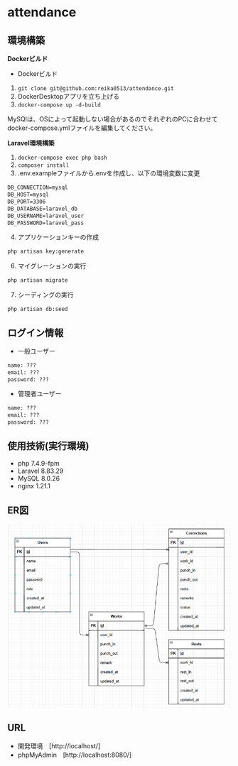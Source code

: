 # attendance

## 環境構築
**Dockerビルド**
* Dockerビルド
1. `git clone git@github.com:reika0513/attendance.git`
2. DockerDesktopアプリを立ち上げる
3. `docker-compose up -d-build`

MySQlは、OSによって起動しない場合があるのでそれぞれのPCに合わせてdocker-compose.ymlファイルを編集してください。

**Laravel環境構築**
1. `docker-compose exec php bash`
2. `composer install`
3. .env.exampleファイルから.envを作成し、以下の環境変数に変更

``` text
DB_CONNECTION=mysql
DB_HOST=mysql
DB_PORT=3306
DB_DATABASE=laravel_db
DB_USERNAME=laravel_user
DB_PASSWORD=laravel_pass
```
4. アプリケーションキーの作成
``` bash
php artisan key:generate
```

6. マイグレーションの実行
``` bash
php artisan migrate
```

7. シーディングの実行
``` bash
php artisan db:seed
```

## ログイン情報
* 一般ユーザー
``` text
name: ???
email: ???
password: ??? 
```

* 管理者ユーザー
``` text
name: ???
email: ???
password: ??? 
```

## 使用技術(実行環境)
* php 7.4.9-fpm
* Laravel 8.83.29
* MySQL 8.0.26
* nginx 1.21.1

## ER図
![alt](attendance.png)

## URL
* 開発環境　[http://localhost/]
* phpMyAdmin　[http://localhost:8080/]